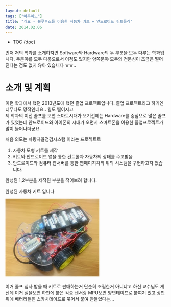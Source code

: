```yaml
---
layout: default
tags: ["아두이노"]
title: "개요 - 블루투스를 이용한 자동차 키트 + 안드로이드 컨트롤러"
date: 2014.02.06
---
```


* TOC
{:toc}

 먼저 저의 학과를 소개하자면 Software와 Hardware의 두 부분을 모두 다루는 학과입니다.
두분야를 모두 다룸으로서 이점도 있지만 양쪽분야 모두의 전문성이 조금은 떨어진다는 점도 없지 않아 있습니다 ㅠㅠ..


# [](#header-1)소개 및 계획

이런 학과에서 했던 2013년도에 했던 졸업 프로젝트입니다. 졸업 프로젝트라고 하기엔 너무나도 망작인데요.. 퀼도 떨어지고  
제 학과의 이전 졸프를 보면 스마트시대가 오기전에는 Hardware를 중심으로 많은 졸프가 있었는데 안드로이드와 아이폰의 시대가 오면서 스마트폰을 이용한 졸업프로젝트가 많이 늘어나더군요.  

처음 의도는 차량자율점검시스탬 이라는 프로젝트로
1. 자동차 모형 키트를 제작
2. 키트와  안드로이드 앱을 통한 컨트롤과 자동차의 상태를 주고받음
3. 안드로이드와 컴퓨터 웹서버를 통한 웹페이지처리
위의 시스탬을 구현하고자 했습니다.


완성된 1,2부분을 제작된 부분을 적어보려 합니다.



완성된 자동차 키트 입니다

![](/images/arduino-kit.jpg?style=centerme)

이거 졸프 심사 받을 때 키트로 판매하는거 단순히 조립한거 아니냐고 하신 교수님도 계신데 이거 실물보면 하판에 붙은 각종 센서랑 MPU보면 양면테이프로 붙여져 있고 상판 위에 베터리들은 스카치테이프로 묶어서 붙여 만들었다는...
